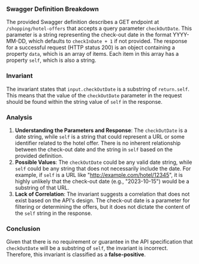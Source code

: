 ### Swagger Definition Breakdown
The provided Swagger definition describes a GET endpoint at `/shopping/hotel-offers` that accepts a query parameter `checkOutDate`. This parameter is a string representing the check-out date in the format YYYY-MM-DD, which defaults to `checkInDate + 1` if not provided. The response for a successful request (HTTP status 200) is an object containing a property `data`, which is an array of items. Each item in this array has a property `self`, which is also a string.

### Invariant
The invariant states that `input.checkOutDate` is a substring of `return.self`. This means that the value of the `checkOutDate` parameter in the request should be found within the string value of `self` in the response.

### Analysis
1. **Understanding the Parameters and Response**: The `checkOutDate` is a date string, while `self` is a string that could represent a URL or some identifier related to the hotel offer. There is no inherent relationship between the check-out date and the string in `self` based on the provided definition.
2. **Possible Values**: The `checkOutDate` could be any valid date string, while `self` could be any string that does not necessarily include the date. For example, if `self` is a URL like "http://example.com/hotel/12345", it is highly unlikely that the check-out date (e.g., "2023-10-15") would be a substring of that URL.
3. **Lack of Correlation**: The invariant suggests a correlation that does not exist based on the API's design. The check-out date is a parameter for filtering or determining the offers, but it does not dictate the content of the `self` string in the response.

### Conclusion
Given that there is no requirement or guarantee in the API specification that `checkOutDate` will be a substring of `self`, the invariant is incorrect. Therefore, this invariant is classified as a **false-positive**.
